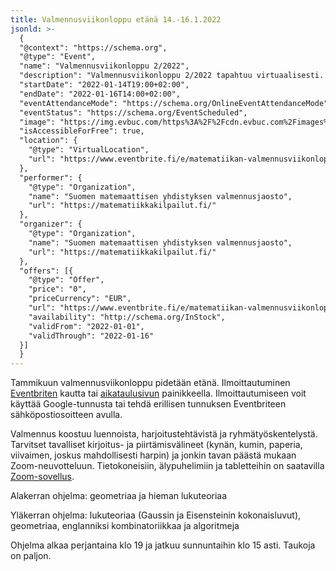 ```yaml
---
title: Valmennusviikonloppu etänä 14.-16.1.2022
jsonld: >-
  {
  "@context": "https://schema.org",
  "@type": "Event",
  "name": "Valmennusviikonloppu 2/2022",
  "description": "Valmennusviikonloppu 2/2022 tapahtuu virtuaalisesti. Tilaisuus alkaa perjantaina 14.1.2022 klo 19 ja jatkuu lauantaina ja sunnuntaina. Valmennus on maksutonta.",
  "startDate": "2022-01-14T19:00+02:00",
  "endDate": "2022-01-16T14:00+02:00",
  "eventAttendanceMode": "https://schema.org/OnlineEventAttendanceMode",
  "eventStatus": "https://schema.org/EventScheduled",
  "image": "https://img.evbuc.com/https%3A%2F%2Fcdn.evbuc.com%2Fimages%2F206216949%2F159534259981%2F1%2Foriginal.20211013-183027?w=800&auto=format%2Ccompress&q=75&sharp=10&rect=0%2C0%2C2160%2C1080&s=f25fcd207de404cd0eacb2b8fd9fc258",
  "isAccessibleForFree": true,
  "location": {
    "@type": "VirtualLocation",
    "url": "https://www.eventbrite.fi/e/matematiikan-valmennusviikonloppu-14-1612022-tickets-236143580807"
  },
  "performer": {
    "@type": "Organization",
    "name": "Suomen matemaattisen yhdistyksen valmennusjaosto",
    "url": "https://matematiikkakilpailut.fi/"
  },
  "organizer": {
    "@type": "Organization",
    "name": "Suomen matemaattisen yhdistyksen valmennusjaosto",
    "url": "https://matematiikkakilpailut.fi/"
  },
  "offers": [{
    "@type": "Offer",
    "price": "0",
    "priceCurrency": "EUR",
    "url": "https://www.eventbrite.fi/e/matematiikan-valmennusviikonloppu-14-1612022-tickets-236143580807",
    "availability": "http://schema.org/InStock",
    "validFrom": "2022-01-01",
    "validThrough": "2022-01-16"
  }]
  }
---
```


Tammikuun valmennusviikonloppu pidetään etänä. Ilmoittautuminen
[Eventbriten](https://www.eventbrite.fi/e/matematiikan-valmennusviikonloppu-14-1612022-tickets-236143580807)
kautta tai [aikataulusivun](/aikataulu/) painikkeella. Ilmoittautumiseen
voit käyttää Google-tunnusta tai tehdä erillisen tunnuksen Eventbriteen
sähköpostiosoitteen avulla.

Valmennus koostuu luennoista, harjoitustehtävistä ja
ryhmätyöskentelystä. Tarvitset tavalliset kirjoitus- ja
piirtämisvälineet (kynän, kumin, paperia, viivaimen, joskus
mahdollisesti harpin) ja jonkin tavan päästä mukaan
Zoom-neuvotteluun. Tietokoneisiin, älypuhelimiin ja tabletteihin on
saatavilla [Zoom-sovellus](https://zoom.us/download#client_4meeting).

Alakerran ohjelma: geometriaa ja hieman lukuteoriaa

Yläkerran ohjelma: lukuteoriaa (Gaussin ja Eisensteinin kokonaisluvut),
geometriaa, englanniksi kombinatoriikkaa ja algoritmeja

Ohjelma alkaa perjantaina klo 19 ja jatkuu sunnuntaihin klo 15 asti. Taukoja on paljon.
